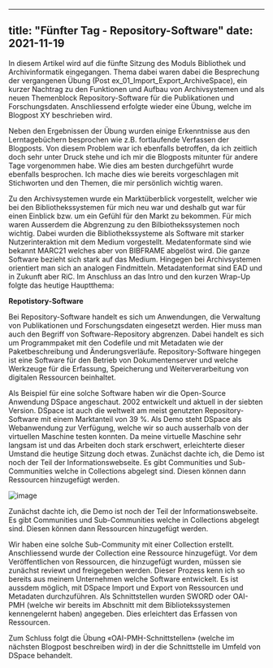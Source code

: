 
---
title: "Fünfter Tag - Repository-Software"
date: 2021-11-19
---

In diesem Artikel wird auf die fünfte Sitzung des Moduls Bibliothek und Archivinformatik eingegangen. Thema dabei waren dabei die Besprechung der vergangenen Übung (Post ex_01_Import_Export_ArchiveSpace), ein kurzer Nachtrag zu den Funktionen und Aufbau von Archivsystemen und als neuen Themenblock Repository-Software für die Publikationen und Forschungsdaten. Anschliessend erfolgte wieder eine Übung, welche im Blogpost XY beschrieben wird.

Neben den Ergebnissen der Übung wurden einige Erkenntnisse aus den Lerntagebüchern besprochen wie z.B. fortlaufende Verfassen der Blogposts. Von diesem Problem war ich ebenfalls betroffen, da ich zeitlich doch sehr unter Druck stehe und ich mir die Blogposts mitunter für andere Tage vorgenommen habe. Wie dies am besten durchgeführt wurde ebenfalls besprochen. Ich mache dies wie bereits vorgeschlagen mit Stichworten und den Themen, die mir persönlich wichtig waren. 

Zu den Archivsystemen wurde ein Marktüberblick vorgestellt, welcher wie bei den Bibliothekssystemen für mich neu war und deshalb gut war für einen Einblick bzw. um ein Gefühl für den Markt zu bekommen. Für mich waren Ausserdem die Abgrenzung zu den Bilbiothekssystemen noch wichtig. Dabei wurden die Bibliothekssysteme als Software mit starker Nutzerinteraktion mit dem Medium vorgestellt. Medatenformate sind wie bekannt MARC21 welches aber von BIBFRAME abgelöst wird. Die ganze Software bezieht sich stark auf das Medium. Hingegen bei Archivsystemen orientiert man sich an analogen Findmitteln. Metadatenformat sind EAD und in Zukunft aber RiC.  Im Anschluss an das Intro und den kurzen Wrap-Up folgte das heutige Hauptthema:

**Repotistory-Software**

Bei Repository-Software handelt es sich um Anwendungen, die Verwaltung von Publikationen und Forschungsdaten eingesetzt werden. Hier muss man auch den Begriff von Software-Repository abgrenzen. Dabei handelt es sich um Programmpaket mit den Codefile und mit Metadaten wie der Paketbeschreibung und Änderungsverläufe. Repository-Software hingegen ist eine Software für den Betrieb von Dokumentenserver und welche Werkzeuge für die Erfassung, Speicherung und Weiterverarbeitung von digitalen Ressourcen beinhaltet. 

Als Beispiel für eine solche Software haben wir die Open-Source Anwendung DSpace angeschaut. 2002 entwickelt und aktuell in der siebten Version. DSpace ist auch die weltweit am meist genutzten Repository-Software mit einem Marktanteil von 39 %. Als Demo steht DSpace als Webanwendung zur Verfügung, welche wir so auch ausserhalb von der virtuellen Maschine testen konnten. Da meine virtuelle Maschine sehr langsam ist und das Arbeiten doch stark erschwert, erleichterte dieser Umstand die heutige Sitzung doch etwas. 
Zunächst dachte ich, die Demo ist noch der Teil der Informationswebseite. Es gibt Communities und Sub-Communities welche in Collections abgelegt sind. Diesen können dann Ressourcen hinzugefügt werden. 

![image](https://user-images.githubusercontent.com/71718724/150856859-305831b6-fefe-41ab-953f-394933d482f7.png)

Zunächst dachte ich, die Demo ist noch der Teil der Informationswebseite. Es gibt Communities und Sub-Communities welche in Collections abgelegt sind. Diesen können dann Ressourcen hinzugefügt werden. 
 
Wir haben eine solche Sub-Community mit einer Collection erstellt. Anschliessend wurde der Collection eine Ressource hinzugefügt. Vor dem Veröffentlichen von Ressourcen, die hinzugefügt wurden, müssen sie zunächst reviewt und freigegeben werden. Dieser Prozess kenn ich so bereits aus meinem Unternehmen welche Software entwickelt. Es ist aussdem möglich, mit DSpace Import und Export von Ressourcen und Metadaten durchzuführen. Als Schnittstellen wurden SWORD oder OAI-PMH (welche wir bereits im Abschnitt mit dem Bibliotekssystemen kennengelernt haben) angegeben. Dies erleichtert das Erfassen von Ressourcen. 

Zum Schluss folgt die Übung «OAI-PMH-Schnittstellen» (welche im nächsten Blogpost beschreiben wird) in der die Schnittstelle im Umfeld von DSpace behandelt. 
